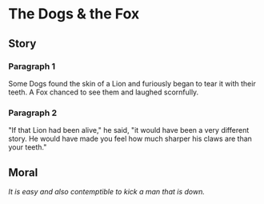 
# The Dogs & the Fox

## Story


### Paragraph 1

Some Dogs found the skin of a Lion and furiously began to tear it with their teeth. A Fox chanced to see them and laughed scornfully.



### Paragraph 2

"If that Lion had been alive," he said, "it would have been a very different story. He would have made you feel how much sharper his claws are than your teeth."



## Moral

_It is easy and also contemptible to kick a man that is down._

